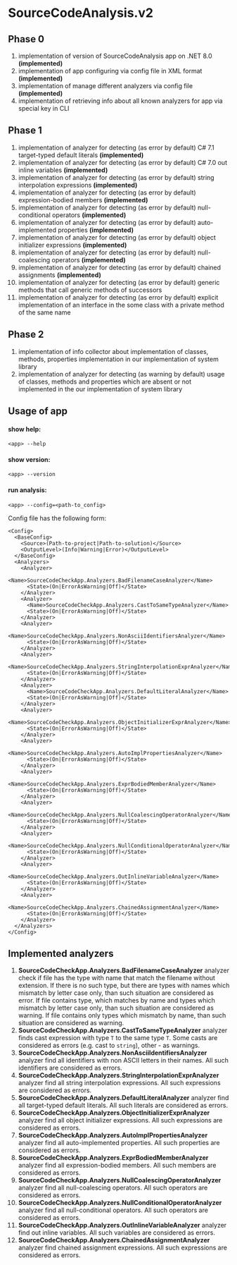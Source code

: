 # SourceCodeAnalysis.v2

## Phase 0

1. implementation of version of SourceCodeAnalysis app on .NET 8.0 **(implemented)**
1. implementation of app configuring via config file in XML format **(implemented)**
1. implementation of manage different analyzers via config file **(implemented)**
1. implementation of retrieving info about all known analyzers for app via special key in CLI

## Phase 1

1. implementation of analyzer for detecting (as error by default) C# 7.1 target-typed default literals **(implemented)**
1. implementation of analyzer for detecting (as error by default) C# 7.0 out inline variables **(implemented)**
1. implementation of analyzer for detecting (as error by default) string interpolation expressions **(implemented)**
1. implementation of analyzer for detecting (as error by default) expression-bodied members **(implemented)**
1. implementation of analyzer for detecting (as error by default) null-conditional operators **(implemented)**
1. implementation of analyzer for detecting (as error by default) auto-implemented properties **(implemented)**
1. implementation of analyzer for detecting (as error by default) object initializer expressions **(implemented)**
1. implementation of analyzer for detecting (as error by default) null-coalescing operators **(implemented)**
1. implementation of analyzer for detecting (as error by default) chained assignments **(implemented)**
1. implementation of analyzer for detecting (as error by default) generic methods that call generic methods of successors
1. implementation of analyzer for detecting (as error by default) explicit implementation of an interface in the some class with a private method of the same name

## Phase 2

1. implementation of  info collector about implementation of classes, methods, properties implementation in our implementation of system library
1. implementation of analyzer for detecting (as warning by default) usage of classes, methods and properties which are absent or not implemented in the our implementation of system library


## Usage of app

#### show help:
```
<app> --help
```
#### show version:
```
<app> --version
```
#### run analysis:
```
<app> --config=<path-to_config>
```
Config file has the following form:
```
<Config>
  <BaseConfig>
    <Source>(Path-to-project|Path-to-solution)</Source>
    <OutputLevel>(Info|Warning|Error)</OutputLevel>
  </BaseConfig>
  <Analyzers>
    <Analyzer>
      <Name>SourceCodeCheckApp.Analyzers.BadFilenameCaseAnalyzer</Name>
      <State>(On|ErrorAsWarning|Off)</State>
    </Analyzer>
    <Analyzer>
      <Name>SourceCodeCheckApp.Analyzers.CastToSameTypeAnalyzer</Name>
      <State>(On|ErrorAsWarning|Off)</State>
    </Analyzer>
    <Analyzer>
      <Name>SourceCodeCheckApp.Analyzers.NonAsciiIdentifiersAnalyzer</Name>
      <State>(On|ErrorAsWarning|Off)</State>
    </Analyzer>
    <Analyzer>
      <Name>SourceCodeCheckApp.Analyzers.StringInterpolationExprAnalyzer</Name>
      <State>(On|ErrorAsWarning|Off)</State>
    </Analyzer>
    <Analyzer>
      <Name>SourceCodeCheckApp.Analyzers.DefaultLiteralAnalyzer</Name>
      <State>(On|ErrorAsWarning|Off)</State>
    </Analyzer>
    <Analyzer>
      <Name>SourceCodeCheckApp.Analyzers.ObjectInitializerExprAnalyzer</Name>
      <State>(On|ErrorAsWarning|Off)</State>
    </Analyzer>
    <Analyzer>
      <Name>SourceCodeCheckApp.Analyzers.AutoImplPropertiesAnalyzer</Name>
      <State>(On|ErrorAsWarning|Off)</State>
    </Analyzer>
    <Analyzer>
      <Name>SourceCodeCheckApp.Analyzers.ExprBodiedMemberAnalyzer</Name>
      <State>(On|ErrorAsWarning|Off)</State>
    </Analyzer>
    <Analyzer>
      <Name>SourceCodeCheckApp.Analyzers.NullCoalescingOperatorAnalyzer</Name>
      <State>(On|ErrorAsWarning|Off)</State>
    </Analyzer>
    <Analyzer>
      <Name>SourceCodeCheckApp.Analyzers.NullConditionalOperatorAnalyzer</Name>
      <State>(On|ErrorAsWarning|Off)</State>
    </Analyzer>
    <Analyzer>
      <Name>SourceCodeCheckApp.Analyzers.OutInlineVariableAnalyzer</Name>
      <State>(On|ErrorAsWarning|Off)</State>
    </Analyzer>
    <Analyzer>
      <Name>SourceCodeCheckApp.Analyzers.ChainedAssignmentAnalyzer</Name>
      <State>(On|ErrorAsWarning|Off)</State>
    </Analyzer>
  </Analyzers>
</Config>
```

## Implemented analyzers

1. **SourceCodeCheckApp.Analyzers.BadFilenameCaseAnalyzer** analyzer check if file has the type with name that match the filename without extension. If there is no such type, but there are types with names which mismatch by letter case only, than such situation are considered as error. If file contains type, which matches by name and types which mismatch by letter case only, than such situation are considered as warning. If file contains only types which mismatch by name, than such situation are considered as warning.
1. **SourceCodeCheckApp.Analyzers.CastToSameTypeAnalyzer** analyzer finds cast expression with type `T` to the same type `T`. Some casts are considered as errors (e.g. cast to `string`), other - as warnings.
1. **SourceCodeCheckApp.Analyzers.NonAsciiIdentifiersAnalyzer** analyzer find all identifiers with non ASCII letters in their names. All such identifiers are considered as errors.
1. **SourceCodeCheckApp.Analyzers.StringInterpolationExprAnalyzer** analyzer find all string interpolation expressions. All such expressions are considered as errors.
1. **SourceCodeCheckApp.Analyzers.DefaultLiteralAnalyzer** analyzer find all target-typed default literals. All such literals are considered as errors.
1. **SourceCodeCheckApp.Analyzers.ObjectInitializerExprAnalyzer** analyzer find all object initializer expressions. All such expressions are considered as errors.
1. **SourceCodeCheckApp.Analyzers.AutoImplPropertiesAnalyzer** analyzer find all auto-implemented properties. All such properties are considered as errors.
1. **SourceCodeCheckApp.Analyzers.ExprBodiedMemberAnalyzer** analyzer find all expression-bodied members. All such members are considered as errors.
1. **SourceCodeCheckApp.Analyzers.NullCoalescingOperatorAnalyzer** analyzer find all null-coalescing operators. All such operators are considered as errors.
1. **SourceCodeCheckApp.Analyzers.NullConditionalOperatorAnalyzer** analyzer find all null-conditional operators. All such operators are considered as errors.
1. **SourceCodeCheckApp.Analyzers.OutInlineVariableAnalyzer** analyzer find out inline variables. All such variables are considered as errors.
1. **SourceCodeCheckApp.Analyzers.ChainedAssignmentAnalyzer** analyzer find chained assignment expressions. All such expressions are considered as errors.